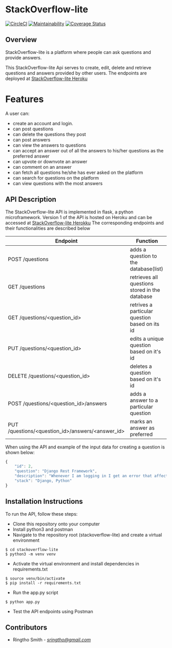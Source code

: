 # StackOverflow-lite 

[![CircleCI](https://circleci.com/gh/ringtho/stackoverflow-lite/tree/api.svg?style=shield)](https://circleci.com/gh/ringtho/stackoverflow-lite/?branch=api)  [![Maintainability](https://api.codeclimate.com/v1/badges/f8432418761ae69b0fe8/maintainability)](https://codeclimate.com/github/ringtho/stackoverflow-lite/maintainability)  [![Coverage Status](https://coveralls.io/repos/github/ringtho/stackoverflow-lite/badge.svg?branch=api)](https://coveralls.io/github/ringtho/stackoverflow-lite?branch=api) 


## Overview
StackOverflow-lite is a platform where people can ask questions and provide answers.

This StackOverflow-lite Api serves to create, edit, delete and retrieve questions and answers provided by other users.
The endpoints are deployed at [StackOverflow-lite Heroku](https://stackoverflow-lite-flask.herokuapp.com)

# Features

A user can:

- create an account and login.
- can post questions
- can delete the questions they post
- can post answers
- can view the answers to questions
- can accept an answer out of all the answers to his/her questions as the preferred answer
- can upvote or downvote an answer
- can comment on an answer
- can fetch all questions he/she has ever asked on the platform
- can search for questions on the platform
- can view questions with the most answers

## API Description ##
The StackOverflow-lite API is implemented in flask, a python microframework. Version 1 of the API is hosted on Heroku and can be accessed at [StackOverflow-lite Herokku](https://stackoverflow-lite-flask.herokuapp.com)
The corresponding endpoints and their functionalities are described below

|Endpoint                                       | Function                          
|-----------------------------------------------|----------------------------------------------
|POST /questions                                    | adds a question to the database(list)
|GET /questions                                     | retrieves all questions stored in the database
|GET /questions/<question_id>                       | retrives a particular question based on its id
|PUT /questions/<question_id>                       | edits a unique question based on it's id 
|DELETE /questions/<question_id>                    | deletes a question based on it's id
|POST /questions/<question_id>/answers              | adds a answer to a particular question
|PUT /questions/<question_id>/answers/<answer_id>   | marks an answer as preferred

When using the API and example of the input data for creating a question is shown below:
```javascript
{
    "id": 2,
    "question": "Django Rest Framework",
    "description": "Whenever I am logging in I get an error that affects my applicati",
    "stack": "Django, Python"
}
```

## Installation Instructions
To run the API, follow these steps:
* Clone this repository onto your computer
* Install python3 and postman
* Navigate to the repository root (stackoverflow-lite) and create a virtual environment
```
$ cd stackoverflow-lite
$ python3 -m venv venv
```
* Activate the virtual environment and install dependencies in requirements.txt
```
$ source venv/bin/activate
$ pip install -r requirements.txt
```
* Run the app.py script
```
$ python app.py
```
* Test the API endpoints using Postman

## Contributors
* Ringtho Smith - *sringtho@gmail.com*
